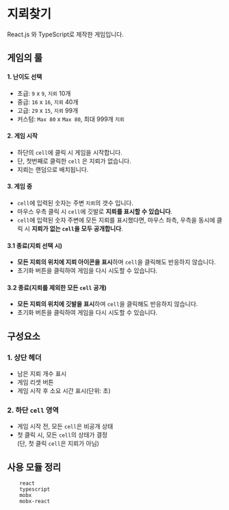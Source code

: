 # 지뢰찾기

React.js 와 TypeScript로 제작한 게임입니다.

## 게임의 룰

#### 1. 난이도 선택

- 초급: `9` x `9`, `지뢰` 10개
- 중급: `16` x `16`, `지뢰` 40개
- 고급: `29` x `15`, `지뢰` 99개
- 커스텀: `Max 80` x `Max 80`, 최대 999개 `지뢰`

#### 2. 게임 시작

- 하단의 `cell`에 클릭 시 게임을 시작합니다.
- 단, 첫번째로 클릭한 `cell` 은 지뢰가 없습니다.
- 지뢰는 랜덤으로 배치됩니다.

#### 3. 게임 중

- `cell`에 입력된 숫자는 주변 `지뢰`의 갯수 입니다.
- 마우스 우측 클릭 시 `cell`에 깃발로 **지뢰를 표시할 수 있습니다**.
- `cell`에 입력된 숫자 주변에 모든 지뢰를 표시했다면, 마우스 좌측, 우측을 동시에 클릭 시 **지뢰가 없는 `cell`을 모두 공개합니다**.

#### 3.1 종료(지뢰 선택 시)

- **모든 지뢰의 위치에 지뢰 아이콘을 표시**하며 `cell`을 클릭해도 반응하지 않습니다.
- 초기화 버튼을 클릭하여 게임을 다시 시도할 수 있습니다.

#### 3.2 종료(지뢰를 제외한 모든 `cell` 공개)

- **모든 지뢰의 위치에 깃발을 표시**하며 `cell`을 클릭해도 반응하지 않습니다.
- 초기화 버튼을 클릭하여 게임을 다시 시도할 수 있습니다.

## 구성요소

### 1. 상단 헤더

- 남은 지뢰 개수 표시
- 게임 리셋 버튼
- 게임 시작 후 소요 시간 표시(단위: 초)

### 2. 하단 `cell` 영역

- 게임 시작 전, 모든 `cell`은 비공개 상태
- 첫 클릭 시, 모든 `cell`의 상태가 결정  
  (단, 첫 클릭 `cell`은 지뢰가 아님)

## 사용 모듈 정리

```
    react
    typescript
    mobx
    mobx-react
```
